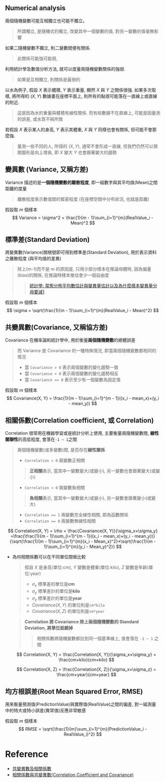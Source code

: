 Numerical analysis
----

兩個隨機變數可能互相獨立也可能不獨立。
> 所謂獨立, 是隨機式的獨立, 改變其中一個變數的值, 對另一變數的值毫無影響

如果二隨機變數不獨立, 則二變數間便有關係.
> 此關係可能強可能弱,

利用統計學及數值分析方法, 就可以度量兩隨機變數關係的強弱.
> 如果是互相獨立, 則關係是最弱的

以水為例子, 假設 $X$ 表示體積, $Y$ 表示重量, 顯然 $X$ 與 $Y$ 之關係很強.
如果多次取樣, 將所得的 $(X,Y)$ 數據畫在座標平面上, 則所有的點很可能落在一直線上或直線的附近.
> 這是因為水的重量與體積有線性關係. 而有些數據不在直線上, 可能是因量測的誤差, 或水質不純所致

若假設 $X$ 表示某人的身高, $Y$ 表示其體重, $X$ 與 $Y$ 同樣也會有關係, 但可能不會那麼強.
> 量測一些不同的人, 所得的 $(X,Y)$, 通常不會形成一直線,
但我們仍然可以預期圖形是向上增長, 即 $X$ 變大 $Y$ 也會跟著變大的趨勢

## 變異數 (Variance, 又稱**方差**)

Variance 描述的是**一個隨機變數的離散程度**, 即一組數字與其平均值(Mean)之間距離的度量
> 離散程度表示數值間的緊密程度 (在座標空間中分布狀況, 也就是距離)

假設取 $m$ 個樣本
$$
Variance = \sigma^2 = \frac{1}{m - 1}\sum_{i=1}^{m}(RealValue_i - Mean)^2
$$

## 標準差(Standard Deviation)

將變異數(Variance)開根號即可得到標準差(Standard Deviation), 用於表示資料之離散程度 (與平均值的差異)
> 除上(m-1)而不是 m 的原因是, 只用少部分樣本在推論母體時, 因為偏量(bias)的關係, 在推論時樣本推估會少一個自由度
>> [統計學: 常態分佈平均數估計與變異量估計以及為什麼樣本變異量分母要減1](https://medium.com/@chih.sheng.huang821/%E7%B5%B1%E8%A8%88%E5%AD%B8-%E5%B8%B8%E6%85%8B%E5%88%86%E5%B8%83%E5%B9%B3%E5%9D%87%E6%95%B8%E4%BC%B0%E8%A8%88%E8%88%87%E8%AE%8A%E7%95%B0%E9%87%8F%E4%BC%B0%E8%A8%88%E4%BB%A5%E5%8F%8A%E7%82%BA%E4%BB%80%E9%BA%BC%E6%A8%A3%E6%9C%AC%E8%AE%8A%E7%95%B0%E9%87%8F%E5%88%86%E6%AF%8D%E8%A6%81%E6%B8%9B1-bfff53b02b95)

假設取 $m$ 個樣本
$$
\sigma = \sqrt{\frac{1}{m - 1}\sum_{i=1}^{m}(RealValue_i - Mean)^2}
$$

## 共變異數(Covariance, 又稱**協方差**)

Covariance 在機率論和統計學中, 用於衡量**兩個隨機變數**的總體誤差
> 而 Variance 是 Covariance 的一種特殊情況, 即當兩個隨機變數都相同的情況
> + 當 `Covariance > 0` 表示兩個變數的變化趨勢一致
> + 當 `Covariance < 0` 表示兩個變數的變化趨勢相反
> + 當 `Covariance == 0` 表示至少有一個變數為固定值


假設取 $m$ 個樣本
$$
Covariance(X, Y) = \frac{1}{m - 1}\sum_{i=1}^{m - 1}((x_i - mean_x)×(y_i - mean_y))
$$

## 相關係數(Correlation coefficient, 或 Correlation)

Correlation 很常用在機器學習或是統計分析上使用, 主要衡量兩隨機變數間, **線性關聯性**的高低程度, 會落在`-1 ~ 1`之間
> 兩個隨機變數(或多變數)間, 是否存在**線性關係**
> + `Correlation > 0` 兩變數正相關
>> **正相關**表示, 當其中一變數變大(或變小), 另一變數也會跟著變大(或變小)
> + `Correlation < 0` 兩變數負相關
>> **負相關**表示, 當其中一變數變大(或變小), 另一變數會跟著變小(或變大)
> + `Correlation == 1` 兩變數完全線性相關, 即為函數關係
> + `Correlation == 0` 兩變數無線性相關


$$
Correlation(X, Y) = \rho = \frac{Covariance(X, Y)}{\sigma_x×\sigma_y}
=\frac{\frac{1}{m - 1}\sum_{i=1}^{m - 1}((x_i - mean_x)×(y_i - mean_y))}{\sqrt{\frac{1}{m - 1}\sum_{i=1}^{m}(x_i - Mean_x)^2}×\sqrt{\frac{1}{m - 1}\sum_{i=1}^{m}(y_i - Mean_y)^2}}
$$

+ 為何相關係數可以在不同單位間做比較
    > 假設 $X$ 是身高(單位:cm), $Y$ 變數是體重(單位:kilo), $Z$ 變數是年齡(單位:year)
    > - $\sigma_x$ 標準差的單位是**cm**
    > - $\sigma_y$ 標準差計的單位是**kilo**
    > - $\sigma_z$ 標準差計的單位是**year**
    > - $Covariance(X, Y)$ 的單位則是`cm*kilo`
    > - $Covariance(X, Z)$ 的單位則是`cm*year`

    > **Correlation 將 Covariance 除上兩個隨機變數的 Standard Deviation, 將單位抵銷掉**
    >> 相關係數將隨機變數都拉到同一個基準線上, 值會落在 `-1 ~ 1` 之間

    $$
    Correlation(X, Y) = \frac{Correlation(X, Y)}{\sigma_x×\sigma_y} = \frac{cm×kilo}{cm×kilo}
    $$

    $$
    Correlation(X, Z) = \frac{Correlation(X, Z)}{\sigma_x×\sigma_z} = \frac{cm×year}{cm×year}
    $$

## 均方根誤差(Root Mean Squared Error, RMSE)

用來衡量預測值(PredictionValue)與實際值(RealValue)之間的偏差, 對一組測量中的特大或特小誤差(異常值)反應非常敏感

假設取 $m$ 個樣本
$$
RMSE = \sqrt{\frac{1}{m}\sum_{i=1}^{m}(PredictionValue_i - RealValue_i)^2}
$$



# Reference
+ [共變異數及相關係數](https://www.stat.nuk.edu.tw/cbme/math/statistic/sta2/s3_5/node1.html)
+ [相關係數與共變異數(Correlation Coefficient and Covariance)](https://chih-sheng-huang821.medium.com/%E7%9B%B8%E9%97%9C%E4%BF%82%E6%95%B8%E8%88%87%E5%85%B1%E8%AE%8A%E7%95%B0%E6%95%B8-correlation-coefficient-and-covariance-c9324c5cf679)


